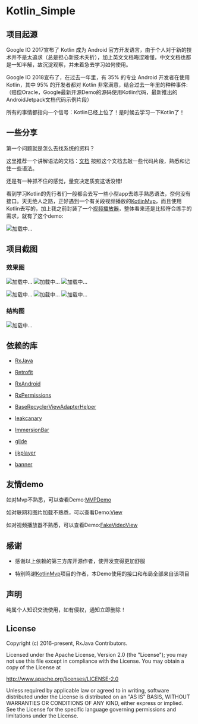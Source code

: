 # Kotlin_Simple

项目起源
------------
Google IO 2017宣布了 Kotlin 成为 Android 官方开发语言，由于个人对于新的技术并不是太追求（总是担心新技术夭折），加上英文文档晦涩难懂，中文文档也都是一知半解，故沉淀观察，并未着急去学习如何使用。

Google IO 2018宣布了，在过去一年里，有 35% 的专业 Android 开发者在使用 Kotlin，其中 95% 的开发者都对 Kotlin 非常满意，结合过去一年里的种种事件:（赔偿Oracle，Google最新开源Demo的源码使用Kotlin代码，最新推出的AndroidJetpack文档代码示例片段）   

所有的事情都指向一个信号：Kotlin已经上位了！是时候去学习一下Kotlin了！

一些分享
-------
第一个问题就是怎么去找系统的资料？

这里推荐一个讲解语法的文档：[文档](https://hltj.gitbooks.io/kotlin-reference-chinese/content/txt/comparison-to-java.html) 按照这个文档去敲一些代码片段，熟悉和记住一些语法。

还是有一种抓不住的感觉，量变决定质变这话没错!

看到学习Kotlin的先行者们一般都会去写一些小型app去练手熟悉语法，奈何没有接口。天无绝人之路，正好遇到一个有关段视频播放的[KotlinMvp](https://github.com/git-xuhao/KotlinMvp )，而且使用Kotlin去写的，加上我之前封装了一个[视频播放器](https://github.com/XiFanYin/FakeVideoView )，整体看来还是比较符合练手的需求，就有了这个demo: 

![加载中...](https://github.com/XiFanYin/Kotlin_Simple/blob/master/app/src/main/res/mipmap-xxhdpi/iconapp.png)

项目截图
-------


### 效果图

![加载中...](https://github.com/XiFanYin/Kotlin_Simple/blob/master/app/src/main/res/drawable/h.png)        ![加载中...](https://github.com/XiFanYin/Kotlin_Simple/blob/master/app/src/main/res/drawable/b.png)    ![加载中...](https://github.com/XiFanYin/Kotlin_Simple/blob/master/app/src/main/res/drawable/c.png)




![加载中...](https://github.com/XiFanYin/Kotlin_Simple/blob/master/app/src/main/res/drawable/d.png)        ![加载中...](https://github.com/XiFanYin/Kotlin_Simple/blob/master/app/src/main/res/drawable/e.png)    ![加载中...](https://github.com/XiFanYin/Kotlin_Simple/blob/master/app/src/main/res/drawable/f.png)

### 结构图

![加载中...](https://github.com/XiFanYin/Kotlin_Simple/blob/master/app/src/main/res/drawable/project.png)     


依赖的库
-----
* [RxJava](https://github.com/ReactiveX/RxJava)

* [Retrofit](https://github.com/square/retrofit)

* [RxAndroid](https://github.com/ReactiveX/RxAndroid)

* [RxPermissions](https://github.com/tbruyelle/RxPermissions)

* [BaseRecyclerViewAdapterHelper](https://github.com/CymChad/BaseRecyclerViewAdapterHelper)

* [leakcanary](https://github.com/square/leakcanary)

* [ImmersionBar](https://github.com/gyf-dev/ImmersionBar)

* [glide](https://github.com/bumptech/glide)

* [ijkplayer](https://github.com/Bilibili/ijkplayer)

* [banner](https://github.com/youth5201314/banner)

友情demo
------

如对Mvp不熟悉，可以查看Demo:[MVPDemo](https://github.com/XiFanYin/MVPDemo)

如对联网和图片加载不熟悉，可以查看Demo:[View](https://github.com/XiFanYin/View)

如对视频播放器不熟悉，可以查看Demo:[FakeVideoView](https://github.com/XiFanYin/FakeVideoView)

感谢
-------
* 感谢以上依赖的第三方库开源作者，使开发变得更加舒服

* 特别鸣谢[KotlinMvp](https://github.com/git-xuhao/KotlinMvp)项目的作者，本Demo使用的接口和布局全部来自该项目


声明
---------

纯属个人知识交流使用，如有侵权，通知立即删除！

License
--------

Copyright (c) 2016-present, RxJava Contributors.

Licensed under the Apache License, Version 2.0 (the "License");
you may not use this file except in compliance with the License.
You may obtain a copy of the License at

http://www.apache.org/licenses/LICENSE-2.0

Unless required by applicable law or agreed to in writing, software
distributed under the License is distributed on an "AS IS" BASIS,
WITHOUT WARRANTIES OR CONDITIONS OF ANY KIND, either express or implied.
See the License for the specific language governing permissions and
limitations under the License.


  
